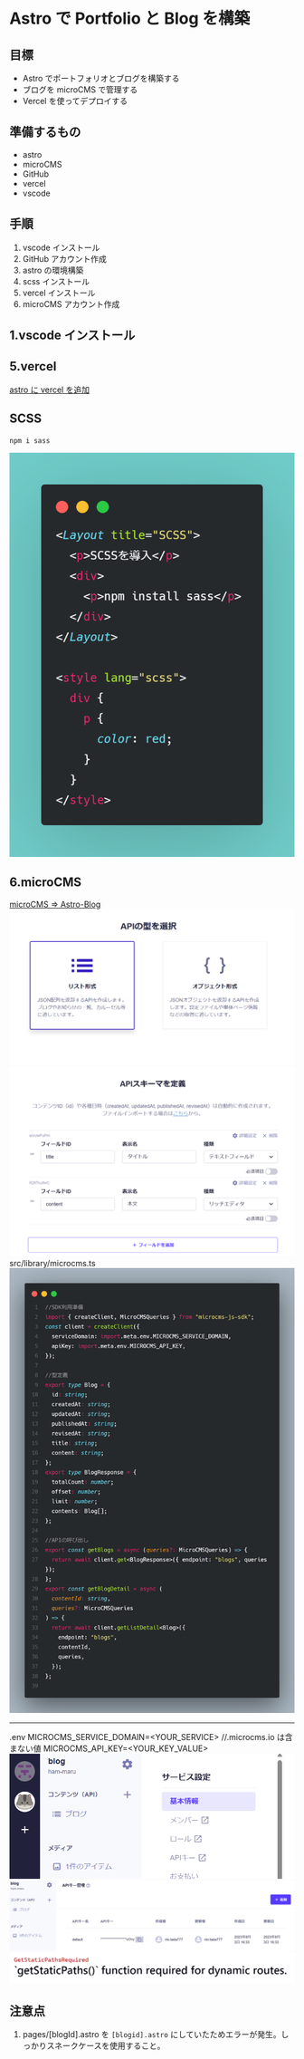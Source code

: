 # Astro で Portfolio と Blog を構築

## 目標

- Astro でポートフォリオとブログを構築する
- ブログを microCMS で管理する
- Vercel を使ってデプロイする

## 準備するもの

- astro
- microCMS
- GitHub
- vercel
- vscode

## 手順

1. vscode インストール
2. GitHub アカウント作成
3. astro の環境構築
4. scss インストール
5. vercel インストール
6. microCMS アカウント作成

## 1.vscode インストール

## 5.vercel

[astro に vercel を追加](https://docs.astro.build/ja/guides/deploy/vercel/)

## SCSS

```npm
npm i sass
```

![sass install](image/README/image.png)

## 6.microCMS

[microCMS => Astro-Blog](https://blog.microcms.io/astro-microcms-introduction/)
![microCMS Site](image/README/image-1.png)
![3step](image/README/image-2.png)
src/library/microcms.ts
![ts](image/README/image-3.png)

---

.env
MICROCMS_SERVICE_DOMAIN=<YOUR_SERVICE> //.microcms.io は含まない値
MICROCMS_API_KEY=<YOUR_KEY_VALUE>
![Alt text](image/README/image-4.png)
![Alt text](image/README/image-5.png)
![Alt text](image/README/image-6.png)

## 注意点

1. pages/[blogId].astro を `[blogid].astro` にしていたためエラーが発生。しっかりスネークケースを使用すること。
